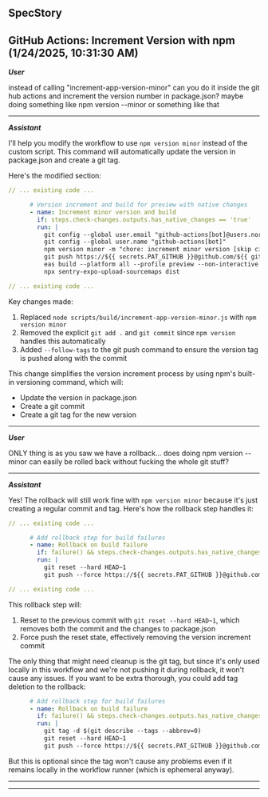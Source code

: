 ## SpecStory

## GitHub Actions: Increment Version with npm (1/24/2025, 10:31:30 AM)

_**User**_

instead of calling "increment-app-version-minor" can you do it inside the git hub actions and increment the version number in package.json? maybe doing something like npm version --minor or something like that

---

_**Assistant**_

I'll help you modify the workflow to use `npm version minor` instead of the custom script. This command will automatically update the version in package.json and create a git tag.

Here's the modified section:

```yaml:.github/workflows/deploy-preview.yml
// ... existing code ...

      # Version increment and build for preview with native changes
      - name: Increment minor version and build
        if: steps.check-changes.outputs.has_native_changes == 'true'
        run: |
          git config --global user.email "github-actions[bot]@users.noreply.github.com"
          git config --global user.name "github-actions[bot]"
          npm version minor -m "chore: increment minor version [skip ci]"
          git push https://${{ secrets.PAT_GITHUB }}@github.com/${{ github.repository }}.git HEAD:main --follow-tags
          eas build --platform all --profile preview --non-interactive
          npx sentry-expo-upload-sourcemaps dist

// ... existing code ...
```

Key changes made:
1. Replaced `node scripts/build/increment-app-version-minor.js` with `npm version minor`
2. Removed the explicit `git add .` and `git commit` since `npm version` handles this automatically
3. Added `--follow-tags` to the git push command to ensure the version tag is pushed along with the commit

This change simplifies the version increment process by using npm's built-in versioning command, which will:
- Update the version in package.json
- Create a git commit
- Create a git tag for the new version

---

_**User**_

ONLY thing is as you saw we have a rollback... does doing npm version --minor can easily be rolled back without fucking the whole git stuff?

---

_**Assistant**_

Yes! The rollback will still work fine with `npm version minor` because it's just creating a regular commit and tag. Here's how the rollback step handles it:

```yaml:.github/workflows/deploy-preview.yml
// ... existing code ...

      # Add rollback step for build failures
      - name: Rollback on build failure
        if: failure() && steps.check-changes.outputs.has_native_changes == 'true'
        run: |
          git reset --hard HEAD~1
          git push --force https://${{ secrets.PAT_GITHUB }}@github.com/${{ github.repository }}.git HEAD:main

// ... existing code ...
```

This rollback step will:
1. Reset to the previous commit with `git reset --hard HEAD~1`, which removes both the commit and the changes to package.json
2. Force push the reset state, effectively removing the version increment commit

The only thing that might need cleanup is the git tag, but since it's only used locally in this workflow and we're not pushing it during rollback, it won't cause any issues. If you want to be extra thorough, you could add tag deletion to the rollback:

```yaml:.github/workflows/deploy-preview.yml
      # Add rollback step for build failures
      - name: Rollback on build failure
        if: failure() && steps.check-changes.outputs.has_native_changes == 'true'
        run: |
          git tag -d $(git describe --tags --abbrev=0)
          git reset --hard HEAD~1
          git push --force https://${{ secrets.PAT_GITHUB }}@github.com/${{ github.repository }}.git HEAD:main
```

But this is optional since the tag won't cause any problems even if it remains locally in the workflow runner (which is ephemeral anyway).

---



---

